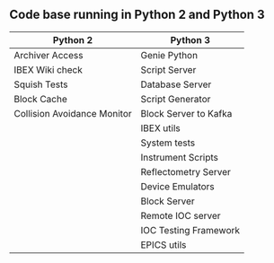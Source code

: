 ## Code base running in Python 2 and Python 3

| Python 2| Python 3|
| ------ | ----  |
| Archiver Access | Genie Python |
| IBEX Wiki check | Script Server |
| Squish Tests | Database Server |
| Block Cache | Script Generator |
| Collision Avoidance Monitor | Block Server to Kafka |
|  | IBEX utils |
| | System tests |
| | Instrument Scripts
| | Reflectometry Server
| | Device Emulators |
| | Block Server |
| | Remote IOC server |
| | IOC Testing Framework |
| | EPICS utils |


